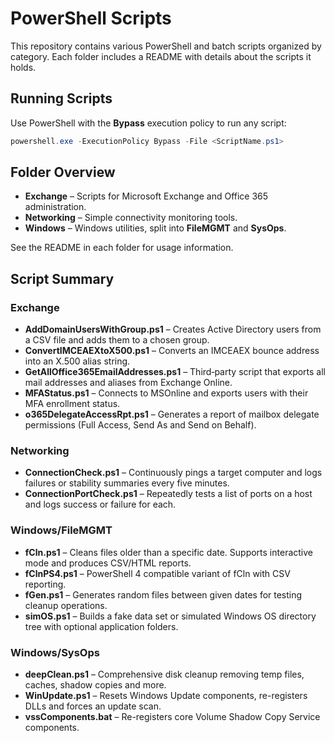 # PowerShell Scripts

This repository contains various PowerShell and batch scripts organized by category. Each folder includes a README with details about the scripts it holds.

## Running Scripts

Use PowerShell with the **Bypass** execution policy to run any script:

```powershell
powershell.exe -ExecutionPolicy Bypass -File <ScriptName.ps1>
```

## Folder Overview

- **Exchange** – Scripts for Microsoft Exchange and Office&nbsp;365 administration.
- **Networking** – Simple connectivity monitoring tools.
- **Windows** – Windows utilities, split into **FileMGMT** and **SysOps**.

See the README in each folder for usage information.

## Script Summary

### Exchange
- **AddDomainUsersWithGroup.ps1** – Creates Active Directory users from a CSV file and adds them to a chosen group.
- **ConvertIMCEAEXtoX500.ps1** – Converts an IMCEAEX bounce address into an X.500 alias string.
- **GetAllOffice365EmailAddresses.ps1** – Third‑party script that exports all mail addresses and aliases from Exchange&nbsp;Online.
- **MFAStatus.ps1** – Connects to MSOnline and exports users with their MFA enrollment status.
- **o365DelegateAccessRpt.ps1** – Generates a report of mailbox delegate permissions (Full Access, Send As and Send on Behalf).

### Networking
- **ConnectionCheck.ps1** – Continuously pings a target computer and logs failures or stability summaries every five minutes.
- **ConnectionPortCheck.ps1** – Repeatedly tests a list of ports on a host and logs success or failure for each.

### Windows/FileMGMT
- **fCln.ps1** – Cleans files older than a specific date. Supports interactive mode and produces CSV/HTML reports.
- **fClnPS4.ps1** – PowerShell 4 compatible variant of fCln with CSV reporting.
- **fGen.ps1** – Generates random files between given dates for testing cleanup operations.
- **simOS.ps1** – Builds a fake data set or simulated Windows OS directory tree with optional application folders.

### Windows/SysOps
- **deepClean.ps1** – Comprehensive disk cleanup removing temp files, caches, shadow copies and more.
- **WinUpdate.ps1** – Resets Windows Update components, re-registers DLLs and forces an update scan.
- **vssComponents.bat** – Re-registers core Volume Shadow Copy Service components.
